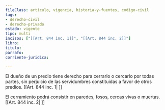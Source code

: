 ```yaml
---
fileClass: articulo, vigencia, historia-y-fuentes, codigo-civil
tags:
- derecho-civil
- derecho-privado
estado: vigente
tipo: multi
incisos: ["[[Art. 844 inc. 1]]", "[[Art. 844 inc. 2]]"]
libro:
titulo:
parrafo:
corriente-juridica:

---
```

El dueño de un predio tiene derecho para cerrarlo o cercarlo por todas partes, sin perjuicio de las servidumbres constituidas a favor de otros predios. [[Art. 844 inc. 1| ]]

El cerramiento podrá consistir en paredes, fosos, cercas vivas o muertas. [[Art. 844 inc. 2| ]]